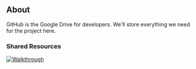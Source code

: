 ## About

GitHub is the Google Drive for developers. We'll store everything we need for the project here.


### Shared Resources

[![Walkthrough](assets/GitHub_Intro "GitHub Walkthrough")](https://www.notion.so/trentonimoore/Intro-To-GitHub-e972a223ac684ed2933d821c9dbc0f0f)

